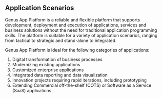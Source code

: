 ## Application Scenarios
Genus App Platform is a reliable and flexible platform that supports development, deployment and execution of applications, services and business solutions without the need for traditional application programming skills. The platform is suitable for a variety of application scenarios, ranging from tactical to strategic and stand-alone to integrated.

Genus App Platform is ideal for the following categories of applications:
1.	Digital transformation of business processes 
2.	Modernizing existing applications
3.	Customized enterprise applications 
4.	Integrated data reporting and data visualization
5.	Innovation projects requiring rapid iterations, including prototyping
6.	Extending Commercial off-the-shelf (COTS) or Software as a Service (SaaS) applications
